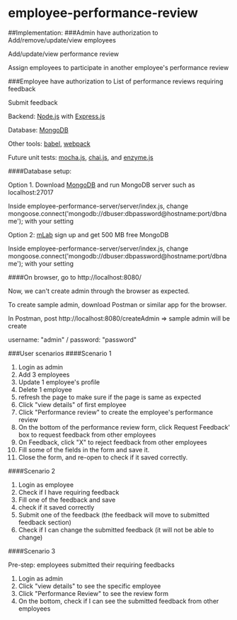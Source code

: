 # employee-performance-review

##Implementation: 
###Admin have authorization to
Add/remove/update/view employees

Add/update/view performance review

Assign employees to participate in another employee's performance review

###Employee have authorization to 
List of performance reviews requiring feedback

Submit feedback


Backend: [Node.js](https://nodejs.org/) with [Express.js](http://expressjs.com/)

Database: [MongoDB](https://docs.mongodb.com/)

Other tools: [babel](https://babeljs.io/), [webpack](https://webpack.github.io/)

Future unit tests: [mocha.js](https://mochajs.org/), [chai.js](http://chaijs.com/), and [enzyme.js](http://airbnb.io/enzyme/index.html)





####Database setup:

Option 1. 
Download [MongoDB](https://docs.mongodb.com/) and run MongoDB server such as localhost:27017

Inside employee-performance-server/server/index.js, change mongoose.connect('mongodb://dbuser:dbpassword@hostname:port/dbname'); with your setting

Option 2: [mLab](https://mlab.com/) sign up and get 500 MB free MongoDB 

Inside employee-performance-server/server/index.js, change mongoose.connect('mongodb://dbuser:dbpassword@hostname:port/dbname'); with your setting


####On browser, go to http://localhost:8080/

Now, we can't create admin through the browser as expected. 

To create sample admin, download Postman or similar app for the browser. 

In Postman, post http://localhost:8080/createAdmin => sample admin will be create

username: "admin"    /    password: "password"


###User scenarios
####Scenario 1

1. Login as admin
2. Add 3 employees
3. Update 1 employee's profile
4. Delete 1 employee
5. refresh the page to make sure if the page is same as expected
6. Click "view details" of first employee
7. Click "Performance review" to create the employee's performance review
8. On the bottom of the performance review form, click Request Feedback' box to request feedback from other employees
9. On Feedback, click "X" to reject feedback from other employees
10. Fill some of the fields in the form and save it.
11. Close the form, and re-open to check if it saved correctly.

####Scenario 2

1. Login as employee
2. Check if I have requiring feedback
3. Fill one of the feedback and save
4. check if it saved correctly
5. Submit one of the feedback (the feedback will move to submitted feedback section)
6. Check if I can change the submitted feedback (it will not be able to change)

####Scenario 3

Pre-step: employees submitted their requiring feedbacks 

1. Login as admin
2. Click "view details" to see the specific employee
3. Click "Performance Review" to see the review form
4. On the bottom, check if I can see the submitted feedback from other employees
